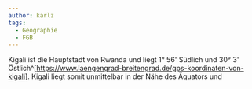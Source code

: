 ```yaml
---
author: karlz
tags:
  - Geographie
  - FGB
---
```



Kigali ist die Hauptstadt von Rwanda und liegt 1° 56' Südlich und 30° 3' Östlich^[https://www.laengengrad-breitengrad.de/gps-koordinaten-von-kigali]. Kigali liegt somit unmittelbar in der Nähe des Äquators und 

